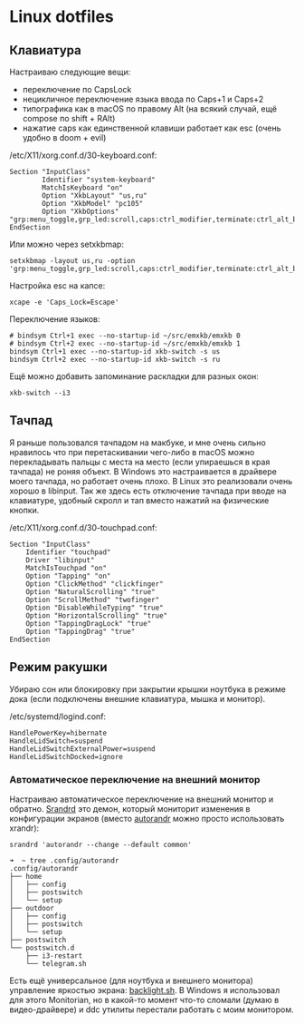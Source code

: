 # Linux dotfiles

## Клавиатура

Настраиваю следующие вещи:

- переключение по CapsLock
- нецикличное переключение языка ввода по Caps+1 и Caps+2
- типографика как в macOS по правому Alt (на всякий случай, ещё compose по shift + RAlt)
- нажатие caps как единственной клавиши работает как esc (очень удобно в doom + evil)

/etc/X11/xorg.conf.d/30-keyboard.conf:

    Section "InputClass"
            Identifier "system-keyboard"
            MatchIsKeyboard "on"
            Option "XkbLayout" "us,ru"
            Option "XkbModel" "pc105"
            Option "XkbOptions" "grp:menu_toggle,grp_led:scroll,caps:ctrl_modifier,terminate:ctrl_alt_bksp,lv3:ralt_switch_multikey,misc:typo"
    EndSection

Или можно через setxkbmap:

    setxkbmap -layout us,ru -option 'grp:menu_toggle,grp_led:scroll,caps:ctrl_modifier,terminate:ctrl_alt_bksp,lv3:ralt_switch_multikey,misc:typo'

Настройка esc на капсе:

    xcape -e 'Caps_Lock=Escape'

Переключение языков:

    # bindsym Ctrl+1 exec --no-startup-id ~/src/emxkb/emxkb 0
    # bindsym Ctrl+2 exec --no-startup-id ~/src/emxkb/emxkb 1
    bindsym Ctrl+1 exec --no-startup-id xkb-switch -s us
    bindsym Ctrl+2 exec --no-startup-id xkb-switch -s ru

Ещё можно добавить запоминание раскладки для разных окон:

    xkb-switch --i3

## Тачпад

Я раньше пользовался тачпадом на макбуке, и мне очень сильно нравилось что при перетаскивании чего-либо в macOS можно перекладывать пальцы с места на место (если упираешься в края тачпада) не роняя объект. В Windows это настраивается в драйвере моего тачпада, но работает очень плохо. В Linux это реализовали очень хорошо в libinput. Так же здесь есть отключение тачпада при вводе на клавиатуре, удобный скролл и тап вместо нажатий на физические кнопки.

/etc/X11/xorg.conf.d/30-touchpad.conf:

    Section "InputClass"
        Identifier "touchpad"
        Driver "libinput"
        MatchIsTouchpad "on"
        Option "Tapping" "on"
        Option "ClickMethod" "clickfinger"
        Option "NaturalScrolling" "true"
        Option "ScrollMethod" "twofinger"
        Option "DisableWhileTyping" "true"
        Option "HorizontalScrolling" "true"
        Option "TappingDragLock" "true"
        Option "TappingDrag" "true"
    EndSection

## Режим ракушки

Убираю сон или блокировку при закрытии крышки ноутбука в режиме дока (если подключены внешние клавиатура, мышка и монитор).

/etc/systemd/logind.conf:

    HandlePowerKey=hibernate
    HandleLidSwitch=suspend
    HandleLidSwitchExternalPower=suspend
    HandleLidSwitchDocked=ignore

### Автоматическое переключение на внешний монитор

Настраиваю автоматическое переключение на внешний монитор и обратно.
[Srandrd](https://github.com/jceb/srandrd/) это демон, который мониторит изменения в конфигурации экранов (вместо [autorandr](https://github.com/phillipberndt/autorandr) можно просто использовать xrandr):

    srandrd 'autorandr --change --default common'

    ➜  ~ tree .config/autorandr 
    .config/autorandr
    ├── home
    │   ├── config
    │   ├── postswitch
    │   └── setup
    ├── outdoor
    │   ├── config
    │   ├── postswitch
    │   └── setup
    ├── postswitch
    └── postswitch.d
        ├── i3-restart
        └── telegram.sh

Есть ещё универсальное (для ноутбука и внешнего монитора) управление яркостью экрана: [backlight.sh](https://github.com/paulelms/shell_helpers/blob/master/backlight.sh).
В Windows я использовал для этого Monitorian, но в какой-то момент что-то сломали (думаю в видео-драйвере) и ddc утилиты перестали работать с моим монитором.
